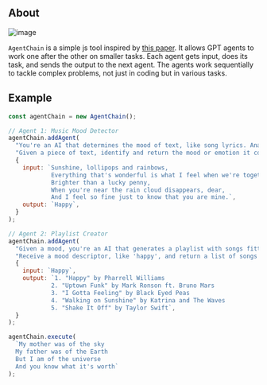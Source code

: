 ## About
![image](https://github.com/GBurgardt/agents-chain/assets/22543478/fd65eb81-0e2f-4e7c-b74e-a28ea32dbcb4)


`AgentChain` is a simple js tool inspired by [this paper](https://github.com/OpenBMB/ChatDev). It allows GPT agents to work one after the other on smaller tasks.
Each agent gets input, does its task, and sends the output to the next agent.
The agents work sequentially to tackle complex problems, not just in coding but in various tasks.

## Example

```javascript
const agentChain = new AgentChain();

// Agent 1: Music Mood Detector
agentChain.addAgent(
  "You're an AI that determines the mood of text, like song lyrics. Analyze the text and provide the mood it conveys, such as happy, sad, energetic, etc.",
  "Given a piece of text, identify and return the mood or emotion it conveys without additional explanation or comments.",
  {
    input: `Sunshine, lollipops and rainbows,
            Everything that's wonderful is what I feel when we're together,
            Brighter than a lucky penny,
            When you're near the rain cloud disappears, dear,
            And I feel so fine just to know that you are mine.`,
    output: `Happy`,
  }
);

// Agent 2: Playlist Creator
agentChain.addAgent(
  "Given a mood, you're an AI that generates a playlist with songs fitting that mood. Provide a list of songs that match the mood received as input.",
  "Receive a mood descriptor, like 'happy', and return a list of songs that embody this mood without further explanation.",
  {
    input: `Happy`,
    output: `1. "Happy" by Pharrell Williams
            2. "Uptown Funk" by Mark Ronson ft. Bruno Mars
            3. "I Gotta Feeling" by Black Eyed Peas
            4. "Walking on Sunshine" by Katrina and The Waves
            5. "Shake It Off" by Taylor Swift`,
  }
);

agentChain.execute(
  `My mother was of the sky
  My father was of the Earth
  But I am of the universe
  And you know what it's worth`
);
```
